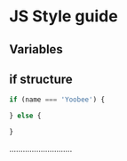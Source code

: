 # JS Style guide

## Variables


## if structure

```javascript
if (name === 'Yoobee') {

} else {

}

```

............................
